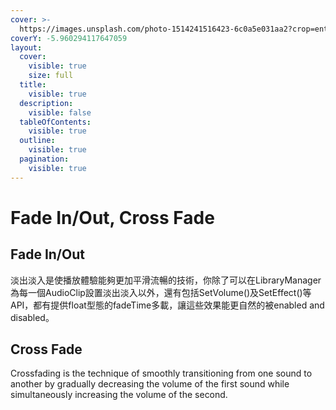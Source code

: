 ```yaml
---
cover: >-
  https://images.unsplash.com/photo-1514241516423-6c0a5e031aa2?crop=entropy&cs=srgb&fm=jpg&ixid=M3wxOTcwMjR8MHwxfHNlYXJjaHwyfHxzdW5yaXNlfGVufDB8fHx8MTcwNDI3ODEyN3ww&ixlib=rb-4.0.3&q=85
coverY: -5.960294117647059
layout:
  cover:
    visible: true
    size: full
  title:
    visible: true
  description:
    visible: false
  tableOfContents:
    visible: true
  outline:
    visible: true
  pagination:
    visible: true
---
```


# Fade In/Out, Cross Fade

## Fade In/Out

淡出淡入是使播放體驗能夠更加平滑流暢的技術，你除了可以在LibraryManager為每一個AudioClip設置淡出淡入以外，還有包括SetVolume()及SetEffect()等API，都有提供float型態的fadeTime多載，讓這些效果能更自然的被enabled and disabled。

## Cross Fade

Crossfading is the technique of smoothly transitioning from one sound to another by gradually decreasing the volume of the first sound while simultaneously increasing the volume of the second.

